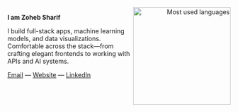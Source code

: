 <a href="https://github-readme-stats.vercel.app/api/top-langs/?username=zohebsharif&hide=html,ruby,roff&langs_count=10&layout=compact&theme=dark&hide_border=true&bg_color=0D1117" align="right">
  <img src="https://github-readme-stats.vercel.app/api/top-langs/?username=zohebsharif&hide=html,ruby,roff&langs_count=10&layout=compact&theme=dark&hide_border=true&bg_color=0D1117" height="220px" align="right" alt="Most used languages">
</a>

<p><strong>I am Zoheb Sharif</strong></p>

<p>
  I build full-stack apps, machine learning models, and data visualizations. Comfortable across the stack—from crafting elegant frontends to working with APIs and AI systems.
</p>

<p>
  <a href="mailto:sharifzoheb@gmail.com">Email</a> —
  <a href="https://zohebsharif.com">Website</a> —
  <a href="https://linkedin.com/in/zohebsharif">LinkedIn</a>
</p>
